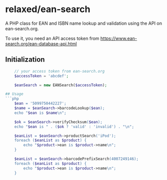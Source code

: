 # relaxed/ean-search
A PHP class for EAN and ISBN name lookup and validation using the API on ean-search.org.

To use it, you need an API access token from
https://www.ean-search.org/ean-database-api.html

## Initialization
```php
	// your access token from ean-search.org
	$accessToken = 'abcdef';

	$eanSearch = new EANSearch($accessToken);

## Usage
```php
	$ean = '5099750442227';
	$name = $eanSearch->barcodeLookup($ean);
	echo "$ean is $name\n";

	$ok = $eanSearch->verifyChecksum($ean);
	echo "$ean is " . ($ok ? 'valid' : 'invalid') . "\n";

	$eanList = $eanSearch->productSearch('iPod');
	foreach ($eanList as $product) {
		echo "$product->ean is $product->name\n";
	}

	$eanList = $eanSearch->barcodePrefixSearch(4007249146);
	foreach ($eanList as $product) {
		echo "$product->ean is $product->name\n";
	}

